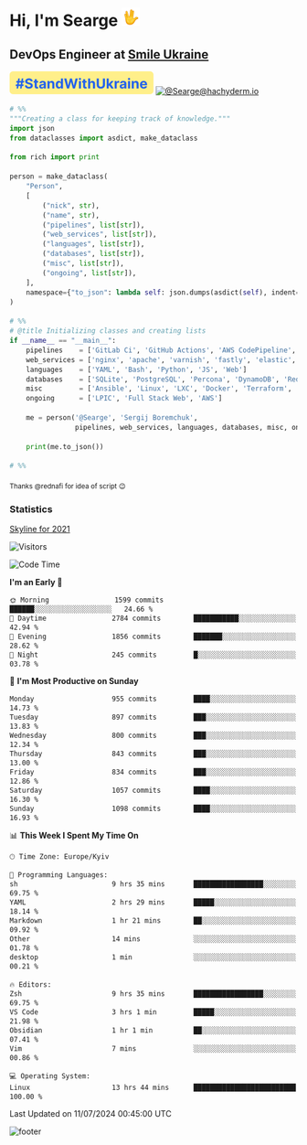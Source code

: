 # Hi, I'm Searge <img src="images/vulcan.webp" style="display: inline-block; margin: 0; height: 2rem" alt="Vulcan salute" />

## DevOps Engineer at [Smile Ukraine](https://smile-ukraine.com/en)

[![Stand With Ukraine](https://raw.githubusercontent.com/vshymanskyy/StandWithUkraine/main/badges/StandWithUkraine.svg)](https://stand-with-ukraine.pp.ua)
<a rel="me" href="https://hachyderm.io/@Searge">![@Searge@hachyderm.io](https://img.shields.io/badge/-@Searge-%232B90D9?logo=mastodon&logoColor=white)</a>

```python
# %%
"""Creating a class for keeping track of knowledge."""
import json
from dataclasses import asdict, make_dataclass

from rich import print

person = make_dataclass(
    "Person",
    [
        ("nick", str),
        ("name", str),
        ("pipelines", list[str]),
        ("web_services", list[str]),
        ("languages", list[str]),
        ("databases", list[str]),
        ("misc", list[str]),
        ("ongoing", list[str]),
    ],
    namespace={"to_json": lambda self: json.dumps(asdict(self), indent=4)},
)

# %%
# @title Initializing classes and creating lists
if __name__ == "__main__":
    pipelines    = ['GitLab Ci', 'GitHub Actions', 'AWS CodePipeline', 'Jenkins']
    web_services = ['nginx', 'apache', 'varnish', 'fastly', 'elastic', 'solr']
    languages    = ['YAML', 'Bash', 'Python', 'JS', 'Web']
    databases    = ['SQLite', 'PostgreSQL', 'Percona', 'DynamoDB', 'Redis']
    misc         = ['Ansible', 'Linux', 'LXC', 'Docker', 'Terraform', 'AWS']
    ongoing      = ['LPIC', 'Full Stack Web', 'AWS']

    me = person('@Searge', 'Sergij Boremchuk',
                pipelines, web_services, languages, databases, misc, ongoing)

    print(me.to_json())

# %%

```

<sub>Thanks @rednafi for idea of script :wink:</sub>

### Statistics

[Skyline for 2021](https://skyline.github.com/Searge/2021)

![Visitors](https://komarev.com/ghpvc/?username=searge&label=Profile%20views&color=0e75b6&style=flat) 
<!--START_SECTION:waka-->
![Code Time](http://img.shields.io/badge/Code%20Time-2%2C650%20hrs%2056%20mins-blue)

**I'm an Early 🐤** 

```text
🌞 Morning                1599 commits        ██████░░░░░░░░░░░░░░░░░░░   24.66 % 
🌆 Daytime                2784 commits        ███████████░░░░░░░░░░░░░░   42.94 % 
🌃 Evening                1856 commits        ███████░░░░░░░░░░░░░░░░░░   28.62 % 
🌙 Night                  245 commits         █░░░░░░░░░░░░░░░░░░░░░░░░   03.78 % 
```
📅 **I'm Most Productive on Sunday** 

```text
Monday                   955 commits         ████░░░░░░░░░░░░░░░░░░░░░   14.73 % 
Tuesday                  897 commits         ███░░░░░░░░░░░░░░░░░░░░░░   13.83 % 
Wednesday                800 commits         ███░░░░░░░░░░░░░░░░░░░░░░   12.34 % 
Thursday                 843 commits         ███░░░░░░░░░░░░░░░░░░░░░░   13.00 % 
Friday                   834 commits         ███░░░░░░░░░░░░░░░░░░░░░░   12.86 % 
Saturday                 1057 commits        ████░░░░░░░░░░░░░░░░░░░░░   16.30 % 
Sunday                   1098 commits        ████░░░░░░░░░░░░░░░░░░░░░   16.93 % 
```


📊 **This Week I Spent My Time On** 

```text
🕑︎ Time Zone: Europe/Kyiv

💬 Programming Languages: 
sh                       9 hrs 35 mins       █████████████████░░░░░░░░   69.75 % 
YAML                     2 hrs 29 mins       █████░░░░░░░░░░░░░░░░░░░░   18.14 % 
Markdown                 1 hr 21 mins        ██░░░░░░░░░░░░░░░░░░░░░░░   09.92 % 
Other                    14 mins             ░░░░░░░░░░░░░░░░░░░░░░░░░   01.78 % 
desktop                  1 min               ░░░░░░░░░░░░░░░░░░░░░░░░░   00.21 % 

🔥 Editors: 
Zsh                      9 hrs 35 mins       █████████████████░░░░░░░░   69.75 % 
VS Code                  3 hrs 1 min         █████░░░░░░░░░░░░░░░░░░░░   21.98 % 
Obsidian                 1 hr 1 min          ██░░░░░░░░░░░░░░░░░░░░░░░   07.41 % 
Vim                      7 mins              ░░░░░░░░░░░░░░░░░░░░░░░░░   00.86 % 

💻 Operating System: 
Linux                    13 hrs 44 mins      █████████████████████████   100.00 % 
```


 Last Updated on 11/07/2024 00:45:00 UTC
<!--END_SECTION:waka-->

![footer](https://capsule-render.vercel.app/api?type=waving&color=gradient&customColorList=14,21&height=82&section=footer)
